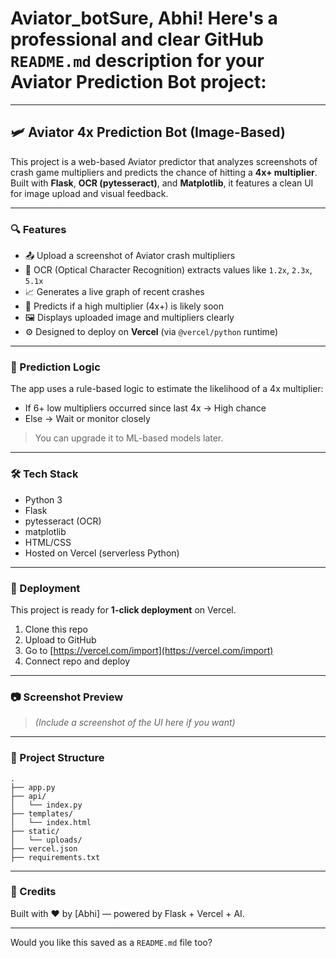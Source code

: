# Aviator_botSure, Abhi! Here's a professional and clear **GitHub `README.md` description** for your Aviator Prediction Bot project:

---

## 🛩️ Aviator 4x Prediction Bot (Image-Based)

This project is a web-based Aviator predictor that analyzes screenshots of crash game multipliers and predicts the chance of hitting a **4x+ multiplier**. Built with **Flask**, **OCR (pytesseract)**, and **Matplotlib**, it features a clean UI for image upload and visual feedback.

---

### 🔍 Features

* 📤 Upload a screenshot of Aviator crash multipliers
* 🔎 OCR (Optical Character Recognition) extracts values like `1.2x`, `2.3x`, `5.1x`
* 📈 Generates a live graph of recent crashes
* 🔮 Predicts if a high multiplier (4x+) is likely soon
* 🖼️ Displays uploaded image and multipliers clearly
* ⚙️ Designed to deploy on **Vercel** (via `@vercel/python` runtime)

---

### 🧠 Prediction Logic

The app uses a rule-based logic to estimate the likelihood of a 4x multiplier:

* If 6+ low multipliers occurred since last 4x → High chance
* Else → Wait or monitor closely

> You can upgrade it to ML-based models later.

---

### 🛠️ Tech Stack

* Python 3
* Flask
* pytesseract (OCR)
* matplotlib
* HTML/CSS
* Hosted on Vercel (serverless Python)

---

### 🚀 Deployment

This project is ready for **1-click deployment** on Vercel.

1. Clone this repo
2. Upload to GitHub
3. Go to [https://vercel.com/import](https://vercel.com/import)
4. Connect repo and deploy

---

### 📷 Screenshot Preview

> *(Include a screenshot of the UI here if you want)*

---

### 📂 Project Structure

```
.
├── app.py
├── api/
│   └── index.py
├── templates/
│   └── index.html
├── static/
│   └── uploads/
├── vercel.json
├── requirements.txt
```

---

### 📌 Credits

Built with ❤️ by \[Abhi] — powered by Flask + Vercel + AI.

---

Would you like this saved as a `README.md` file too?
